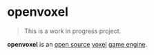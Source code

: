 # openvoxel

> This is a work in progress project.

**openvoxel** is an [open source](https://en.wikipedia.org/wiki/Open_source)
[voxel](https://en.wikipedia.org/wiki/Voxel) [game
engine](https://en.wikipedia.org/wiki/Game_engine).

